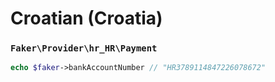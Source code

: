 # Croatian (Croatia)

### `Faker\Provider\hr_HR\Payment`

```php
echo $faker->bankAccountNumber // "HR3789114847226078672"
```
